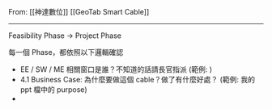From: [[神達數位]]
[[GeoTab Smart Cable]]

---

Feasibility Phase → Project Phase

每一個 Phase，都依照以下邏輯確認
- EE / SW / ME 相關窗口是誰？不知道的話請長官指派 (範例: )
- 4.1 Business Case: 為什麼要做這個 cable？做了有什麼好處？ (範例: 我的 ppt 檔中的 purpose)
- 